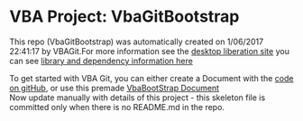 # VBA Project: VbaGitBootstrap
This repo (VbaGitBootstrap) was automatically created on 1/06/2017 22:41:17 by VBAGit.For more information see the [desktop liberation site](http://ramblings.mcpher.com/Home/excelquirks/drivesdk/vbagit "desktop liberation")
you can see [library and dependency information here](dependencies.md)

To get started with VBA Git, you can either create a Document with the [code on gitHub](https://github.com/brucemcpherson/VbaGit "VbaGit repo"), or use this premade [VbaBootStrap Document](http://ramblings.mcpher.com/Home/excelquirks/downlable-items/VbaGitBootStrap.xlsm "VbaBootStrap")  
Now update manually with details of this project - this skeleton file is committed only when there is no README.md in the repo.